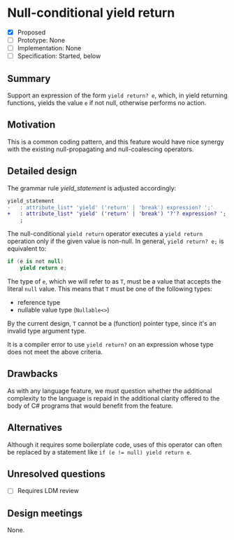 # Null-conditional yield return

* [x] Proposed
* [ ] Prototype: None
* [ ] Implementation: None
* [ ] Specification: Started, below

## Summary
[summary]: #summary

Support an expression of the form `yield return? e`, which, in yield returning functions, yields the value `e` if not null, otherwise performs no action.

## Motivation
[motivation]: #motivation

This is a common coding pattern, and this feature would have nice synergy with the existing null-propagating and null-coalescing operators.

## Detailed design
[design]: #detailed-design

The grammar rule *yield_statement* is adjusted accordingly:

```diff
yield_statement
-   : attribute_list* 'yield' ('return' | 'break') expression? ';'
+   : attribute_list* 'yield' ('return' | 'break') '?'? expression? ';'
    ;
```

The null-conditional `yield return` operator executes a `yield return` operation only if the given value is non-null. In general, `yield return? e;` is equivalent to:
```csharp
if (e is not null)
    yield return e;
```

The type of `e`, which we will refer to as `T`, must be a value that accepts the literal `null` value. This means that `T` must be one of the following types:
- reference type
- nullable value type (`Nullable<>`)

By the current design, `T` cannot be a (function) pointer type, since it's an invalid type argument type.

It is a compiler error to use `yield return?` on an expression whose type does not meet the above criteria.

## Drawbacks
[drawbacks]: #drawbacks

As with any language feature, we must question whether the additional complexity to the language is repaid in the additional clarity offered to the body of C# programs that would benefit from the feature.

## Alternatives
[alternatives]: #alternatives

Although it requires some boilerplate code, uses of this operator can often be replaced by a statement like `if (e != null) yield return e`.

## Unresolved questions
[unresolved]: #unresolved-questions

- [ ] Requires LDM review

## Design meetings

None.
